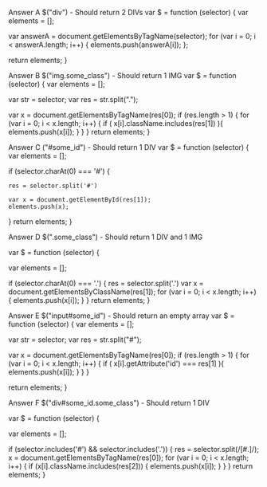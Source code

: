 Answer A $("div") - Should return 2 DIVs
var $ = function (selector) {
  var elements = [];

  var answerA = document.getElementsByTagName(selector);
  for (var i = 0; i < answerA.length; i++) {
    elements.push(answerA[i]);
  };

  return elements;
}

Answer B $("img.some_class") - Should return 1 IMG
var $ = function (selector) {
  var elements = [];

  var str = selector;
  var res = str.split(".");

  var x = document.getElementsByTagName(res[0]);
  if (res.length > 1) {
    for (var i = 0; i < x.length; i++) {
      if ( x[i].className.includes(res[1]) ){
        elements.push(x[i]);
      }
    } 
  }
  return elements;
}

Answer C ("#some_id") - Should return 1 DIV
var $ = function (selector) {
  var elements = [];
 
  if (selector.charAt(0) === '#') {

    res = selector.split('#')

    var x = document.getElementById(res[1]);
    elements.push(x);
  }
  return elements;
}

Answer D $(".some_class") - Should return 1 DIV and 1 IMG

var $ = function (selector) {

  var elements = [];

  if (selector.charAt(0) === '.') {
    res = selector.split('.')
    var x = document.getElementsByClassName(res[1]);
    for (var i = 0; i < x.length; i++) {
      elements.push(x[i]);
    }
  }
  return elements;
}

Answer E $("input#some_id") - Should return an empty array
var $ = function (selector) {
  var elements = [];

  var str = selector;
  var res = str.split("#");

  var x = document.getElementsByTagName(res[0]);
  if (res.length > 1) {
    for (var i = 0; i < x.length; i++) {
      if ( x[i].getAttribute('id') === res[1] ){
        elements.push(x[i]);
      }
    } 
  }

  return elements;
}

Answer F $("div#some_id.some_class") - Should return 1 DIV

var $ = function (selector) {

  var elements = [];

  if (selector.includes('#') && selector.includes('.')) {
    res = selector.split(/[#.]/);
    x = document.getElementsByTagName(res[0]);
    for (var i = 0; i < x.length; i++) {
      if (x[i].className.includes(res[2])) {
        elements.push(x[i]);
      }
    }
  }
  return elements;
}